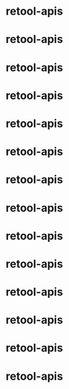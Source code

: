 # retool-apis
# retool-apis
# retool-apis
# retool-apis
# retool-apis
# retool-apis
# retool-apis
# retool-apis
# retool-apis
# retool-apis
# retool-apis
# retool-apis
# retool-apis
# retool-apis
